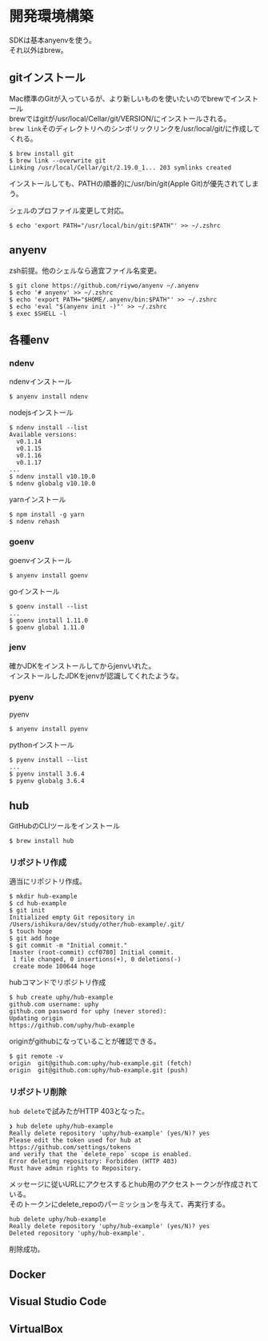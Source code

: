 # 開発環境構築

SDKは基本anyenvを使う。  
それ以外はbrew。

## gitインストール

Mac標準のGitが入っているが、より新しいものを使いたいのでbrewでインストール  
brewではgitが/usr/local/Cellar/git/VERSION/にインストールされる。  
`brew link`そのディレクトリへのシンボリックリンクを/usr/local/git/に作成してくれる。

```console
$ brew install git
$ brew link --overwrite git
Linking /usr/local/Cellar/git/2.19.0_1... 203 symlinks created
```

インストールしても、PATHの順番的に/usr/bin/git(Apple Git)が優先されてしまう。

シェルのプロファイル変更して対応。

```console
$ echo 'export PATH="/usr/local/bin/git:$PATH"' >> ~/.zshrc
```

## anyenv

zsh前提。他のシェルなら適宜ファイル名変更。

```console
$ git clone https://github.com/riywo/anyenv ~/.anyenv
$ echo '# anyenv' >> ~/.zshrc
$ echo 'export PATH="$HOME/.anyenv/bin:$PATH"' >> ~/.zshrc
$ echo 'eval "$(anyenv init -)"' >> ~/.zshrc
$ exec $SHELL -l
```

## 各種env

### ndenv

ndenvインストール

```console
$ anyenv install ndenv
```

nodejsインストール

```console
$ ndenv install --list
Available versions:
  v0.1.14
  v0.1.15
  v0.1.16
  v0.1.17
...
$ ndenv install v10.10.0
$ ndenv globalg v10.10.0
```

yarnインストール

```console
$ npm install -g yarn
$ ndenv rehash
```

### goenv

goenvインストール

```console
$ anyenv install goenv
```

goインストール

```console
$ goenv install --list
...
$ goenv install 1.11.0
$ goenv global 1.11.0
```

### jenv

確かJDKをインストールしてからjenvいれた。  
インストールしたJDKをjenvが認識してくれたような。

### pyenv

pyenv

```console
$ anyenv install pyenv
```

pythonインストール

```console
$ pyenv install --list
...
$ pyenv install 3.6.4
$ pyenv globalg 3.6.4
```

## hub

GitHubのCLIツールをインストール

```console
$ brew install hub
```

### リポジトリ作成

適当にリポジトリ作成。

```console
$ mkdir hub-example
$ cd hub-example
$ git init
Initialized empty Git repository in /Users/ishikura/dev/study/other/hub-example/.git/
$ touch hoge
$ git add hoge
$ git commit -m "Initial commit."
[master (root-commit) ccf0780] Initial commit.
 1 file changed, 0 insertions(+), 0 deletions(-)
 create mode 100644 hoge
```

hubコマンドでリポジトリ作成

```
$ hub create uphy/hub-example
github.com username: uphy
github.com password for uphy (never stored): 
Updating origin
https://github.com/uphy/hub-example
```

originがgithubになっていることが確認できる。

```console
$ git remote -v
origin	git@github.com:uphy/hub-example.git (fetch)
origin	git@github.com:uphy/hub-example.git (push)
```

### リポジトリ削除

`hub delete`で試みたがHTTP 403となった。

```console
❯ hub delete uphy/hub-example
Really delete repository 'uphy/hub-example' (yes/N)? yes
Please edit the token used for hub at https://github.com/settings/tokens
and verify that the `delete_repo` scope is enabled.
Error deleting repository: Forbidden (HTTP 403)
Must have admin rights to Repository.
```

メッセージに従いURLにアクセスするとhub用のアクセストークンが作成されている。  
そのトークンにdelete_repoのパーミッションを与えて、再実行する。

```console
hub delete uphy/hub-example
Really delete repository 'uphy/hub-example' (yes/N)? yes
Deleted repository 'uphy/hub-example'.
```

削除成功。

## Docker

## Visual Studio Code

## VirtualBox